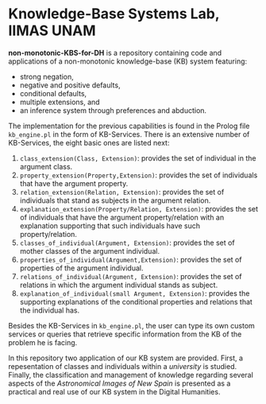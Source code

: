 # Knowledge-Base Systems Lab, IIMAS UNAM 
**non-monotonic-KBS-for-DH** is a repository containing code and applications of a non-monotonic knowledge-base (KB) system featuring:
* strong negation, 
* negative and positive defaults,
* conditional defaults,
* multiple extensions, and
* an inference system through preferences and abduction.


The implementation for the previous capabilities is found in the Prolog file `kb_engine.pl` in the form of KB-Services. There is an extensive number of KB-Services, the eight basic ones are listed next:
1. `class_extension(Class, Extension)`: provides the set of individual in the argument class.
1. `property_extension(Property,Extension)`: provides the set of individuals that have the argument property.
1. `relation_extension(Relation, Extension)`: provides the set of individuals that stand as subjects in the argument relation.
1. `explanation_extension(Property/Relation, Extension)`: provides the set of individuals that have the argument property/relation with an explanation supporting that such individuals have such property/relation.
1. `classes_of_individual(Argument, Extension)`: provides the set of mother classes of the argument individual.
1. `properties_of_individual(Argument,Extension)`: provides the set of properties of the argument individual.
1. `relations_of_individual(Argument, Extension)`: provides the set of relations in which the argument individual stands as subject.
1. `explanation_of_individual(small Argument, Extension)`: provides the supporting explanations of the conditional  properties and relations that the individual has.

Besides the KB-Services in `kb_engine.pl`, the user can type its own custom services or queries that retrieve specific information from the KB of the problem he is facing.

In this repository two application of our KB system are provided. First, a repesentation of classes and individuals within a *university* is studied. Finally, the classification and management of knowledge regarding several aspects of the *Astronomical Images of New Spain* is presented as a practical and real use of our KB system in the Digital Humanities.
